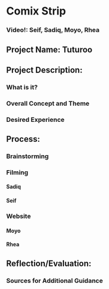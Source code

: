 # Comix Strip
### Video!: Seif, Sadiq, Moyo, Rhea
## Project Name: Tuturoo

## Project Description:

### What is it?

### Overall Concept and Theme

### Desired Experience

## Process: 

### Brainstorming

### Filming
#### Sadiq

#### Seif

### Website
#### Moyo

#### Rhea



## Reflection/Evaluation: 

### Sources for Additional Guidance
